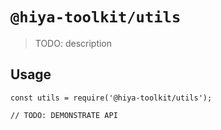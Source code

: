 # `@hiya-toolkit/utils`

> TODO: description

## Usage

```
const utils = require('@hiya-toolkit/utils');

// TODO: DEMONSTRATE API
```
